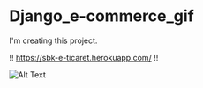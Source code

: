 # Django_e-commerce_gif
I'm creating this project. 

!! https://sbk-e-ticaret.herokuapp.com/ !!


![Alt Text](proje_kisa.gif)
